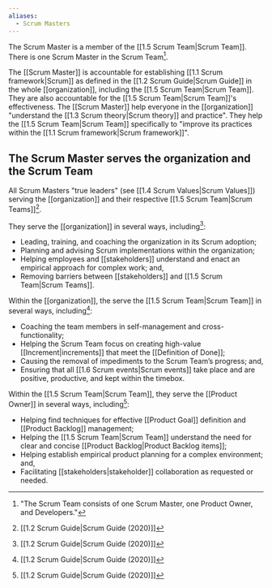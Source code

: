 ```yaml
---
aliases:
  - Scrum Masters
---
```

The Scrum Master is a member of the [[1.5 Scrum Team|Scrum Team]]. There is one Scrum Master in the Scrum Team[^scrum-team-definition].

[^scrum-team-definition]: "The Scrum Team consists of one Scrum Master, one Product Owner, and Developers."[^scrum-guide-2020]

The [[Scrum Master]] is accountable for establishing [[1.1 Scrum framework|Scrum]] as defined in the [[1.2 Scrum Guide|Scrum Guide]] in the whole [[organization]], including the [[1.5 Scrum Team|Scrum Team]]. They are also accountable for the [[1.5 Scrum Team|Scrum Team]]'s effectiveness. The [[Scrum Master]] help everyone in the [[organization]] "understand the [[1.3 Scrum theory|Scrum theory]] and practice". They help the [[1.5 Scrum Team|Scrum Team]] specifically to "improve its practices within the [[1.1 Scrum framework|Scrum framework]]".

## The Scrum Master serves the organization and the Scrum Team

All Scrum Masters "true leaders" (see [[1.4 Scrum Values|Scrum Values]]) serving the [[organization]] and their respective [[1.5 Scrum Team|Scrum Teams]][^scrum-guide-2020].

They serve the [[organization]] in several ways, including[^scrum-guide-2020]:
- Leading, training, and coaching the organization in its Scrum adoption;
- Planning and advising Scrum implementations within the organization;
- Helping employees and [[stakeholders]] understand and enact an empirical approach for complex work; and,
- Removing barriers between [[stakeholders]] and [[1.5 Scrum Team|Scrum Teams]].

Within the [[organization]], the serve the [[1.5 Scrum Team|Scrum Team]] in several ways, including[^scrum-guide-2020]:
- Coaching the team members in self-management and cross-functionality;
- Helping the Scrum Team focus on creating high-value [[Increment|increments]] that meet the [[Definition of Done]];
- Causing the removal of impediments to the Scrum Team’s progress; and,
- Ensuring that all [[1.6 Scrum events|Scrum events]] take place and are positive, productive, and kept within the timebox.

Within the [[1.5 Scrum Team|Scrum Team]], they serve the [[Product Owner]] in several ways, including[^scrum-guide-2020]:
- Helping find techniques for effective [[Product Goal]] definition and [[Product Backlog]] management;
- Helping the [[1.5 Scrum Team|Scrum Team]] understand the need for clear and concise [[Product Backlog|Product Backlog items]];
- Helping establish empirical product planning for a complex environment; and,
- Facilitating [[stakeholders|stakeholder]] collaboration as requested or needed.



[^scrum-guide-2020]: [[1.2 Scrum Guide|Scrum Guide (2020)]]
